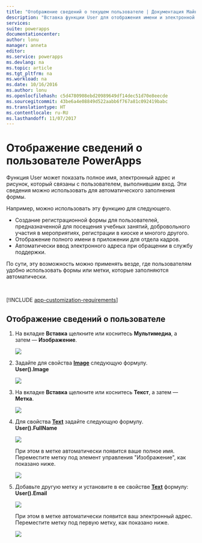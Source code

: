 ```yaml
---
title: "Отображение сведений о текущем пользователе | Документация Майкрософт"
description: "Вставка функции User для отображения имени и электронной почты пользователя, выполнившего вход в PowerApps."
services: 
suite: powerapps
documentationcenter: 
author: lonu
manager: anneta
editor: 
ms.service: powerapps
ms.devlang: na
ms.topic: article
ms.tgt_pltfrm: na
ms.workload: na
ms.date: 10/16/2016
ms.author: lonu
ms.openlocfilehash: c5d4780908ebd20989649df14dec51d70e8eecde
ms.sourcegitcommit: 43be6a4e08849d522aabb6f767a81c092419babc
ms.translationtype: HT
ms.contentlocale: ru-RU
ms.lasthandoff: 11/07/2017
---
```

# <a name="show-information-about-a-powerapps-user"></a>Отображение сведений о пользователе PowerApps
Функция User может показать полное имя, электронный адрес и рисунок, который связаны с пользователем, выполнившим вход. Эти сведения можно использовать для автоматического заполнения формы.

Например, можно использовать эту функцию для следующего.

* Создание регистрационной формы для пользователей, предназначенной для посещения учебных занятий, добровольного участия в мероприятиях, регистрации в киоске и многого другого.
* Отображение полного имени в приложении для отдела кадров.
* Автоматически ввод электронного адреса при обращении в службу поддержки.

По сути, эту возможность можно применять везде, где пользователям удобно использовать формы или метки, которые заполняются автоматически.

&nbsp;

[!INCLUDE [app-customization-requirements](includes/app-customization-requirements.md)]

## <a name="show-user-details"></a>Отображение сведений о пользователе
1. На вкладке **Вставка** щелкните или коснитесь **Мультимедиа**, а затем — **Изображение**.
   
   ![][2]
2. Задайте для свойства **[Image](controls/properties-visual.md)** следующую формулу.
   <br>**User().Image**
   
    ![][3]
3. На вкладке **Вставка** щелкните или коснитесь **Текст**, а затем — **Метка**.  
   
    ![][4]
4. Для свойства **[Text](controls/properties-core.md)** задайте следующую формулу.
   <br>**User().FullName**
   
   ![][6]
   
   При этом в метке автоматически появится ваше полное имя. Переместите метку под элемент управления "Изображение", как показано ниже.
   
   ![][5]
5. Добавьте другую метку и установите в ее свойстве **[Text](controls/properties-core.md)** формулу:
   <br>**User().Email**  
   
    ![][8]
   
    При этом в метке автоматически появится ваш электронный адрес. Переместите метку под первую метку, как показано ниже.  
   
    ![][7]

[2]: ./media/show-current-user/add-image.png
[3]: ./media/show-current-user/imageproperty.png
[4]: ./media/show-current-user/insertlabel.png
[5]: ./media/show-current-user/label.png
[6]: ./media/show-current-user/textproperty.png
[7]: ./media/show-current-user/secondlabel.png
[8]: ./media/show-current-user/email.png
[9]: ./media/show-current-user/preview.png
